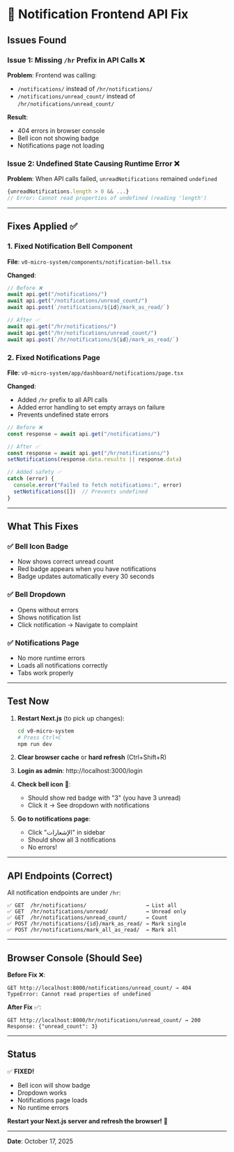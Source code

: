 # 🔧 Notification Frontend API Fix

## Issues Found

### Issue 1: Missing `/hr` Prefix in API Calls ❌
**Problem**: Frontend was calling:
- `/notifications/` instead of `/hr/notifications/`
- `/notifications/unread_count/` instead of `/hr/notifications/unread_count/`

**Result**: 
- 404 errors in browser console
- Bell icon not showing badge
- Notifications page not loading

### Issue 2: Undefined State Causing Runtime Error ❌
**Problem**: When API calls failed, `unreadNotifications` remained `undefined`
```typescript
{unreadNotifications.length > 0 && ...}
// Error: Cannot read properties of undefined (reading 'length')
```

---

## Fixes Applied ✅

### 1. Fixed Notification Bell Component
**File**: `v0-micro-system/components/notification-bell.tsx`

**Changed**:
```typescript
// Before ❌
await api.get("/notifications/")
await api.get("/notifications/unread_count/")
await api.post(`/notifications/${id}/mark_as_read/`)

// After ✅
await api.get("/hr/notifications/")
await api.get("/hr/notifications/unread_count/")
await api.post(`/hr/notifications/${id}/mark_as_read/`)
```

### 2. Fixed Notifications Page
**File**: `v0-micro-system/app/dashboard/notifications/page.tsx`

**Changed**:
- Added `/hr` prefix to all API calls
- Added error handling to set empty arrays on failure
- Prevents undefined state errors

```typescript
// Before ❌
const response = await api.get("/notifications/")

// After ✅
const response = await api.get("/hr/notifications/")
setNotifications(response.data.results || response.data)

// Added safety ✅
catch (error) {
  console.error("Failed to fetch notifications:", error)
  setNotifications([])  // Prevents undefined
}
```

---

## What This Fixes

### ✅ Bell Icon Badge
- Now shows correct unread count
- Red badge appears when you have notifications
- Badge updates automatically every 30 seconds

### ✅ Bell Dropdown
- Opens without errors
- Shows notification list
- Click notification → Navigate to complaint

### ✅ Notifications Page
- No more runtime errors
- Loads all notifications correctly
- Tabs work properly

---

## Test Now

1. **Restart Next.js** (to pick up changes):
   ```bash
   cd v0-micro-system
   # Press Ctrl+C
   npm run dev
   ```

2. **Clear browser cache** or **hard refresh** (Ctrl+Shift+R)

3. **Login as admin**: http://localhost:3000/login

4. **Check bell icon** 🔔:
   - Should show red badge with "3" (you have 3 unread)
   - Click it → See dropdown with notifications

5. **Go to notifications page**:
   - Click "الإشعارات" in sidebar
   - Should show all 3 notifications
   - No errors!

---

## API Endpoints (Correct)

All notification endpoints are under `/hr`:

```
✅ GET  /hr/notifications/                   → List all
✅ GET  /hr/notifications/unread/            → Unread only
✅ GET  /hr/notifications/unread_count/      → Count
✅ POST /hr/notifications/{id}/mark_as_read/ → Mark single
✅ POST /hr/notifications/mark_all_as_read/  → Mark all
```

---

## Browser Console (Should See)

**Before Fix** ❌:
```
GET http://localhost:8000/notifications/unread_count/ → 404
TypeError: Cannot read properties of undefined
```

**After Fix** ✅:
```
GET http://localhost:8000/hr/notifications/unread_count/ → 200
Response: {"unread_count": 3}
```

---

## Status

✅ **FIXED!**

- Bell icon will show badge
- Dropdown works
- Notifications page loads
- No runtime errors

**Restart your Next.js server and refresh the browser!** 🚀

---

**Date**: October 17, 2025
